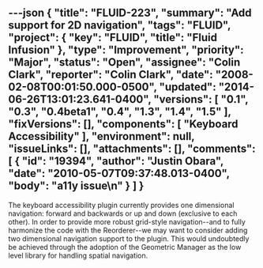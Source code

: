 ---json
{
  "title": "FLUID-223",
  "summary": "Add support for 2D navigation",
  "tags": "FLUID",
  "project": {
    "key": "FLUID",
    "title": "Fluid Infusion"
  },
  "type": "Improvement",
  "priority": "Major",
  "status": "Open",
  "assignee": "Colin Clark",
  "reporter": "Colin Clark",
  "date": "2008-02-08T00:01:50.000-0500",
  "updated": "2014-06-26T13:01:23.641-0400",
  "versions": [
    "0.1",
    "0.3",
    "0.4beta1",
    "0.4",
    "1.3",
    "1.4",
    "1.5"
  ],
  "fixVersions": [],
  "components": [
    "Keyboard Accessibility"
  ],
  "environment": null,
  "issueLinks": [],
  "attachments": [],
  "comments": [
    {
      "id": "19394",
      "author": "Justin Obara",
      "date": "2010-05-07T09:37:48.013-0400",
      "body": "a11y issue\n"
    }
  ]
}
---
The keyboard accessibility plugin currently provides one dimensional navigation: forward and backwards or up and down (exclusive to each other). In order to provide more robust grid-style navigation--and to fully harmonize the code with the Reorderer--we may want to consider adding two dimensional navigation support to the plugin. This would undoubtedly be achieved through the adoption of the Geometric Manager as the low level library for handling spatial navigation.

        